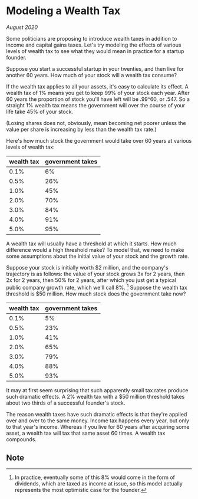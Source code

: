 # Modeling a Wealth Tax

_August 2020_

Some politicians are proposing to introduce wealth taxes in addition to income and capital gains taxes. Let's try modeling the effects of various levels of wealth tax to see what they would mean in practice for a startup founder.

Suppose you start a successful startup in your twenties, and then live for another 60 years. How much of your stock will a wealth tax consume?

If the wealth tax applies to all your assets, it's easy to calculate its effect. A wealth tax of 1% means you get to keep 99% of your stock each year. After 60 years the proportion of stock you'll have left will be .99^60, or .547. So a straight 1% wealth tax means the government will over the course of your life take 45% of your stock.

(Losing shares does not, obviously, mean becoming net poorer unless the value per share is increasing by less than the wealth tax rate.)

Here's how much stock the government would take over 60 years at various levels of wealth tax:

| wealth tax | government takes |
|------------|------------------|
| 0.1%       | 6%               |
| 0.5%       | 26%              |
| 1.0%       | 45%              |
| 2.0%       | 70%              |
| 3.0%       | 84%              |
| 4.0%       | 91%              |
| 5.0%       | 95%              |

A wealth tax will usually have a threshold at which it starts. How much difference would a high threshold make? To model that, we need to make some assumptions about the initial value of your stock and the growth rate.

Suppose your stock is initially worth $2 million, and the company's trajectory is as follows: the value of your stock grows 3x for 2 years, then 2x for 2 years, then 50% for 2 years, after which you just get a typical public company growth rate, which we'll call 8%. [^1] Suppose the wealth tax threshold is $50 million. How much stock does the government take now?

| wealth tax | government takes |
|------------|------------------|
| 0.1%       | 5%               |
| 0.5%       | 23%              |
| 1.0%       | 41%              |
| 2.0%       | 65%              |
| 3.0%       | 79%              |
| 4.0%       | 88%              |
| 5.0%       | 93%              |

It may at first seem surprising that such apparently small tax rates produce such dramatic effects. A 2% wealth tax with a $50 million threshold takes about two thirds of a successful founder's stock.

The reason wealth taxes have such dramatic effects is that they're applied over and over to the same money. Income tax happens every year, but only to that year's income. Whereas if you live for 60 years after acquiring some asset, a wealth tax will tax that same asset 60 times. A wealth tax compounds.

## Note

[^1]: In practice, eventually some of this 8% would come in the form of dividends, which are taxed as income at issue, so this model actually represents the most optimistic case for the founder.